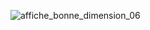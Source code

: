 ![affiche_bonne_dimension_06](https://user-images.githubusercontent.com/112189528/219095395-f3b8849c-8a34-4ea1-a788-7c05e71fedb4.png)



